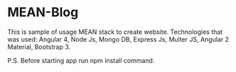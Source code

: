 # MEAN-Blog
This is sample of usage MEAN stack to create website.
Technologies that was used: Angular 4, Node Js, Mongo DB, Express Js, Multer JS, Angular 2 Material, Bootstrap 3.

P.S. Before starting app run npm install  command.
